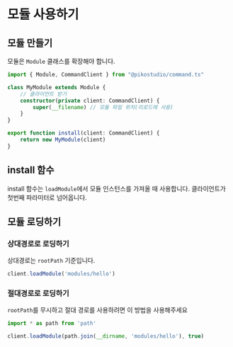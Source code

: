 # 모듈 사용하기

## 모듈 만들기

모듈은 `Module` 클래스를 확장해야 합니다.

```ts
import { Module, CommandClient } from "@pikostudio/command.ts"

class MyModule extends Module {
    // 클라이언트 받기
    constructor(private client: CommandClient) {
        super(__filename) // 모듈 파일 위치(리로드에 사용)
    }
}

export function install(client: CommandClient) {
    return new MyModule(client)
}
```

## install 함수

install 함수는 `loadModule`에서 모듈 인스턴스를 가져올 때 사용합니다. 클라이언트가 첫번째 파라미터로 넘어옵니다.

## 모듈 로딩하기

### 상대경로로 로딩하기

상대경로는 `rootPath` 기준입니다.

```ts
client.loadModule('modules/hello')
```

### 절대경로로 로딩하기

`rootPath`를 무시하고 절대 경로를 사용하려면 이 방법을 사용해주세요

```ts
import * as path from 'path'

client.loadModule(path.join(__dirname, 'modules/hello'), true)
```
